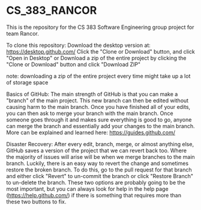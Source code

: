 # CS_383_RANCOR
This is the repository for the CS 383 Software Engineering group project for team Rancor.

To clone this repository:
  Download the desktop version at: https://desktop.github.com/
  Click the "Clone or Download" button, and click "Open in Desktop"
    or
  Download a zip of the entire project by clicking the "Clone or Download" button and click "Download ZIP"
  
  note: downloading a zip of the entire project every time might take up a lot of storage space
 
 
Basics of GitHub:
  The main strength of GitHub is that you can make a "branch" of the main project. This new branch can then be edited without causing harm to the main branch. Once you have finished all of your edits, you can then ask to merge your branch with the main branch. Once someone goes through it and makes sure everything is good to go, anyone can merge the branch and essentially add your changes to the main branch. 
More can be explained and learned here: https://guides.github.com/

Disaster Recovery:
  After every edit, branch, merge, or almost anything else, GitHub saves a version of the project that we can revert back too. Where the majority of issues will arise will be when we merge branches to the main branch. Luckily, there is an easy way to revert the change and sometimes restore the broken branch. To do this, go to the pull request for that branch and either click "Revert" to un-commit the branch or click "Restore Branch" to un-delete the branch. These two options are probably going to be the most important, but you can always look for help in the help page (https://help.github.com/) if there is something that requires more than these two buttons to fix.

